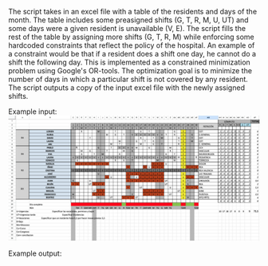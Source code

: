 The script takes in an excel file with a table of the residents and days of the month. 
The table includes some preasigned shifts (G, T, R, M, U, UT) and some days were a given resident is unavailable (V, E).
The script fills the rest of the table by assigning more shifts (G, T, R, M) while enforcing some hardcoded constraints that reflect the policy of the hospital.
An example of a constraint would be that if a resident does a shift one day, he cannot do a shift the following day.
This is implemented as a constrained minimization problem using Google's OR-tools.
The optimization goal is to minimize the number of days in which a particular shift is not covered by any resident.
The script outputs a copy of the input excel file with the newly assigned shifts.

Example input:
![alt text](https://github.com/chuan97/excelshifts/blob/main/input.png "Input")

Example output:

